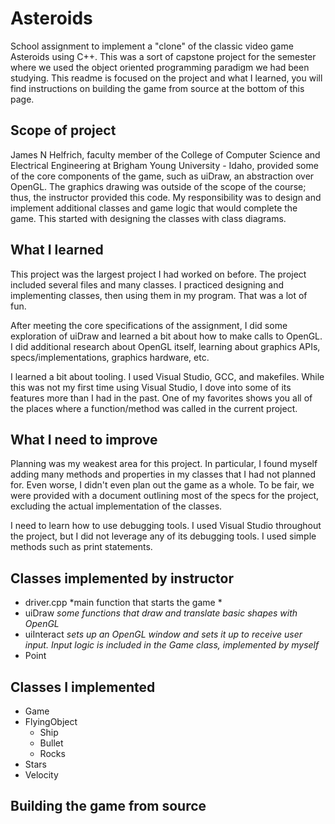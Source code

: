 # Asteroids
School assignment to implement a "clone" of the classic video game Asteroids using C++. This was a sort of capstone project for the semester where we used the object oriented programming paradigm we had been studying. This readme is focused on the project and what I learned, you will find instructions on building the game from source at the bottom of this page.

## Scope of project
James N Helfrich, faculty member of the College of Computer Science and Electrical Engineering at Brigham Young University - Idaho, provided some of the core components of the game, such as uiDraw, an abstraction over OpenGL. The graphics drawing was outside of the scope of the course; thus, the instructor provided this code. My responsibility was to design and implement additional classes and game logic that would complete the game. This started with designing the classes with class diagrams.

## What I learned
This project was the largest project I had worked on before. The project included several files and many classes. I practiced designing and implementing classes, then using them in my program. That was a lot of fun.

After meeting the core specifications of the assignment, I did some exploration of uiDraw and learned a bit about how to make calls to OpenGL. I did additional research about OpenGL itself, learning about graphics APIs, specs/implementations, graphics hardware, etc.

I learned a bit about tooling. I used Visual Studio, GCC, and makefiles. While this was not my first time using Visual Studio, I dove into some of its features more than I had in the past. One of my favorites shows you all of the places where a function/method was called in the current project.

## What I need to improve
Planning was my weakest area for this project. In particular, I found myself adding many methods and properties in my classes that I had not planned for. Even worse, I didn't even plan out the game as a whole. To be fair, we were provided with a document outlining most of the specs for the project, excluding the actual implementation of the classes.

I need to learn how to use debugging tools. I used Visual Studio throughout the project, but I did not leverage any of its debugging tools. I used simple methods such as print statements.



## Classes implemented by instructor
* driver.cpp *main function that starts the game *
* uiDraw *some functions that draw and translate basic shapes with OpenGL*
* uiInteract *sets up an OpenGL window and sets it up to receive user input. Input logic is included in the Game class, implemented by myself*
* Point

## Classes I implemented
* Game
* FlyingObject
  * Ship
  * Bullet
  * Rocks
* Stars
* Velocity

## Building the game from source
